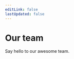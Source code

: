 ```yaml
---
editLink: false
lastUpdated: false
---
```


# Our team

<script setup>
import { VPTeamMembers } from 'vitepress/theme'

const members = [
  {
    avatar: 'https://www.github.com/koddr.png',
    name: 'Vic Shóstak',
    title: 'Founder, Developer & UX/UI',
    links: [
      { icon: 'github', link: 'https://github.com/koddr' },
      { icon: 'linkedin', link: 'https://www.linkedin.com/in/koddr' }
    ]
  },
  {
    avatar: 'https://www.github.com/truewebartisans.png',
    name: 'True Web Artisans',
    title: 'Contribution & Support',
    links: [
      { icon: 'github', link: 'https://github.com/truewebartisans' }
    ]
  }
]
</script>

Say hello to our awesome team.

<VPTeamMembers size="small" :members="members" />